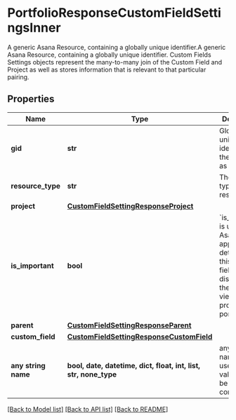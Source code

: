 # PortfolioResponseCustomFieldSettingsInner

A generic Asana Resource, containing a globally unique identifier.A generic Asana Resource, containing a globally unique identifier. Custom Fields Settings objects represent the many-to-many join of the Custom Field and Project as well as stores information that is relevant to that particular pairing.

## Properties
Name | Type | Description | Notes
------------ | ------------- | ------------- | -------------
**gid** | **str** | Globally unique identifier of the resource, as a string. | [optional] [readonly] 
**resource_type** | **str** | The base type of this resource. | [optional] [readonly] 
**project** | [**CustomFieldSettingResponseProject**](CustomFieldSettingResponseProject.md) |  | [optional] 
**is_important** | **bool** | &#x60;is_important&#x60; is used in the Asana web application to determine if this custom field is displayed in the list/grid view of a project or portfolio. | [optional] [readonly] 
**parent** | [**CustomFieldSettingResponseParent**](CustomFieldSettingResponseParent.md) |  | [optional] 
**custom_field** | [**CustomFieldSettingResponseCustomField**](CustomFieldSettingResponseCustomField.md) |  | [optional] 
**any string name** | **bool, date, datetime, dict, float, int, list, str, none_type** | any string name can be used but the value must be the correct type | [optional]

[[Back to Model list]](../README.md#documentation-for-models) [[Back to API list]](../README.md#documentation-for-api-endpoints) [[Back to README]](../README.md)


